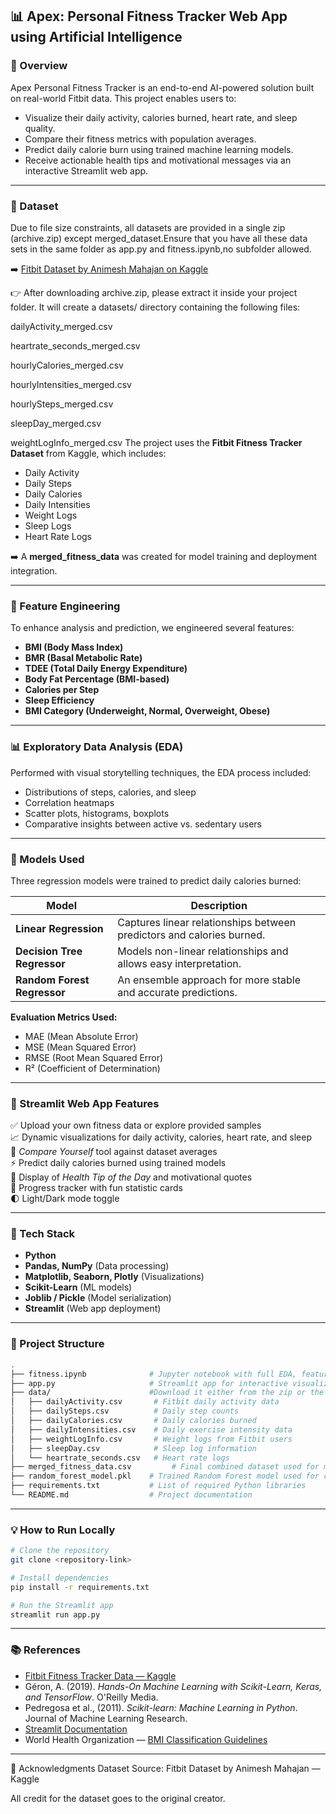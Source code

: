 ## 📊 Apex: Personal Fitness Tracker Web App using Artificial Intelligence

### 🔎 Overview
Apex Personal Fitness Tracker is an end-to-end AI-powered solution built on real-world Fitbit data. This project enables users to:
- Visualize their daily activity, calories burned, heart rate, and sleep quality.
- Compare their fitness metrics with population averages.
- Predict daily calorie burn using trained machine learning models.
- Receive actionable health tips and motivational messages via an interactive Streamlit web app.

---

### 📁 Dataset
Due to file size constraints, all datasets are provided in a single zip (archive.zip) except merged_dataset.Ensure that you have all these data sets in the same folder as app.py and fitness.ipynb,no subfolder allowed.


➡️  [Fitbit Dataset by Animesh Mahajan on Kaggle](https://www.kaggle.com/datasets/animeshmahajan/fitbit-dataset)  

👉 After downloading archive.zip, please extract it inside your project folder. It will create a datasets/ directory containing the following files:

dailyActivity_merged.csv

heartrate_seconds_merged.csv

hourlyCalories_merged.csv

hourlyIntensities_merged.csv

hourlySteps_merged.csv

sleepDay_merged.csv

weightLogInfo_merged.csv
The project uses the **Fitbit Fitness Tracker Dataset** from Kaggle, which includes:
- Daily Activity
- Daily Steps
- Daily Calories
- Daily Intensities
- Weight Logs
- Sleep Logs
- Heart Rate Logs

➡️ A **merged_fitness_data** was created for model training and deployment integration.

---

### 🔧 Feature Engineering
To enhance analysis and prediction, we engineered several features:
- **BMI (Body Mass Index)**
- **BMR (Basal Metabolic Rate)**
- **TDEE (Total Daily Energy Expenditure)**
- **Body Fat Percentage (BMI-based)**
- **Calories per Step**
- **Sleep Efficiency**
- **BMI Category (Underweight, Normal, Overweight, Obese)**

---

### 📊 Exploratory Data Analysis (EDA)
Performed with visual storytelling techniques, the EDA process included:
- Distributions of steps, calories, and sleep
- Correlation heatmaps
- Scatter plots, histograms, boxplots
- Comparative insights between active vs. sedentary users

---

### 🤖 Models Used
Three regression models were trained to predict daily calories burned:

| Model                      | Description                                                                            |
|----------------------------|----------------------------------------------------------------------------------------|
| **Linear Regression**      | Captures linear relationships between predictors and calories burned.                  |
| **Decision Tree Regressor**| Models non-linear relationships and allows easy interpretation.                        |
| **Random Forest Regressor**| An ensemble approach for more stable and accurate predictions.                         |

**Evaluation Metrics Used:**
- MAE (Mean Absolute Error)
- MSE (Mean Squared Error)
- RMSE (Root Mean Squared Error)
- R² (Coefficient of Determination)

---

### 🌟 Streamlit Web App Features
✅ Upload your own fitness data or explore provided samples  
📈 Dynamic visualizations for daily activity, calories, heart rate, and sleep  
📏 *Compare Yourself* tool against dataset averages  
⚡ Predict daily calories burned using trained models  
🎯 Display of *Health Tip of the Day* and motivational quotes  
📅 Progress tracker with fun statistic cards  
🌓 Light/Dark mode toggle  

---

### 🚀 Tech Stack
- **Python**
- **Pandas, NumPy** (Data processing)
- **Matplotlib, Seaborn, Plotly** (Visualizations)
- **Scikit-Learn** (ML models)
- **Joblib / Pickle** (Model serialization)
- **Streamlit** (Web app deployment)

---

### 📁 Project Structure

```bash
.
├── fitness.ipynb              # Jupyter notebook with full EDA, feature engineering & model training
├── app.py                     # Streamlit app for interactive visualization and prediction
├── data/                      #Download it either from the zip or the original data source and ensure that you have them all in the same folder as fitness.ipynb and app.py
│   ├── dailyActivity.csv       # Fitbit daily activity data
│   ├── dailySteps.csv          # Daily step counts
│   ├── dailyCalories.csv       # Daily calories burned
│   ├── dailyIntensities.csv    # Daily exercise intensity data
│   ├── weightLogInfo.csv       # Weight logs from Fitbit users
│   ├── sleepDay.csv            # Sleep log information
│   └── heartrate_seconds.csv   # Heart rate logs
├── merged_fitness_data.csv         # Final combined dataset used for model training and app deployment
├── random_forest_model.pkl    # Trained Random Forest model used for calorie prediction
├── requirements.txt           # List of required Python libraries
└── README.md                  # Project documentation
```

---

### 💡 How to Run Locally

```bash
# Clone the repository
git clone <repository-link>

# Install dependencies
pip install -r requirements.txt

# Run the Streamlit app
streamlit run app.py
```

---

### 📚 References
- [Fitbit Fitness Tracker Data — Kaggle](https://www.kaggle.com/datasets/arashnic/fitbit)  
- Géron, A. (2019). *Hands-On Machine Learning with Scikit-Learn, Keras, and TensorFlow*. O'Reilly Media.  
- Pedregosa et al., (2011). *Scikit-learn: Machine Learning in Python*. Journal of Machine Learning Research.  
- [Streamlit Documentation](https://docs.streamlit.io)  
- World Health Organization — [BMI Classification Guidelines](https://www.who.int/news-room/fact-sheets/detail/obesity-and-overweight)

---
🙏 Acknowledgments
Dataset Source: Fitbit Dataset by Animesh Mahajan — Kaggle

All credit for the dataset goes to the original creator.

